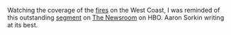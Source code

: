 Watching the coverage of the <a href="https://www.cnn.com/2020/09/10/us/us-west-wildfires-thursday/index.html">fires</a> on the West Coast, I was reminded of this outstanding <a href="https://www.youtube.com/watch?v=XM0uZ9mfOUI">segment</a> on <a href="https://en.wikipedia.org/wiki/The_Newsroom_(American_TV_series)">The Newsroom</a> on HBO. Aaron Sorkin writing at its best. 
